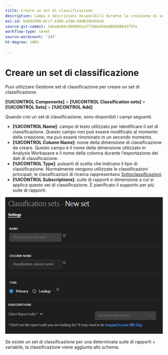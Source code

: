 ```yaml
---
title: Creare un set di classificazione
description: Campi e descrizioni disponibili durante la creazione di un set di classificazione.
exl-id: 6d692d90-8cc7-4306-a780-58d03db45be8
source-git-commit: 34ba0e09cd909951a777b0ad3da080958633f97e
workflow-type: tm+mt
source-wordcount: '147'
ht-degree: 100%

---
```


# Creare un set di classificazione

Puoi utilizzare Gestione set di classificazione per creare un set di classificazione.

**[!UICONTROL Components]** > **[!UICONTROL Classification sets]** > **[!UICONTROL Sets]** > **[!UICONTROL Add]**

Quando crei un set di classificazione, sono disponibili i campi seguenti.

* **[!UICONTROL Name]**: campo di testo utilizzato per identificare il set di classificazione. Questo campo non può essere modificato al momento della creazione, ma può essere rinominato in un secondo momento.
* **[!UICONTROL Column Name]**: nome della dimensione di classificazione da creare. Questo campo è il nome della dimensione utilizzato in Analysis Workspace e il nome della colonna durante l’esportazione dei dati di classificazione.
* **[!UICONTROL Type]**: pulsanti di scelta che indicano il tipo di classificazione. Normalmente vengono utilizzate le classificazioni principali; le classificazioni di ricerca rappresentano [Sottoclassificazioni](../c-sub-classifications.md).
* **[!UICONTROL Subscriptions]**: suite di rapporti e dimensione a cui si applica questo set di classificazione. È pianificato il supporto per più suite di rapporti.

![Creare un set di classificazione](../assets/classification-set-create.png)

Se esiste un set di classificazione per una determinata suite di rapporti + variabile, la classificazione viene aggiunta allo schema.
